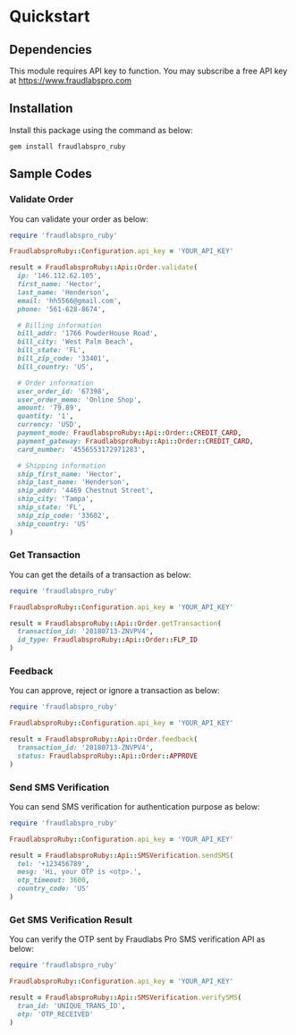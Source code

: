 # Quickstart

## Dependencies

This module requires API key to function. You may subscribe a free API key at https://www.fraudlabspro.com

## Installation

Install this package using the command as below:

```
gem install fraudlabspro_ruby
```

## Sample Codes

### Validate Order

You can validate your order as below:

```ruby
require 'fraudlabspro_ruby'

FraudlabsproRuby::Configuration.api_key = 'YOUR_API_KEY'

result = FraudlabsproRuby::Api::Order.validate(
  ip: '146.112.62.105',
  first_name: 'Hector',
  last_name: 'Henderson',
  email: 'hh5566@gmail.com',
  phone: '561-628-8674',

  # Billing information
  bill_addr: '1766 PowderHouse Road',
  bill_city: 'West Palm Beach',
  bill_state: 'FL',
  bill_zip_code: '33401',
  bill_country: 'US',

  # Order information
  user_order_id: '67398',
  user_order_memo: 'Online Shop',
  amount: '79.89',
  quantity: '1',
  currency: 'USD',
  payment_mode: FraudlabsproRuby::Api::Order::CREDIT_CARD,
  payment_gateway: FraudlabsproRuby::Api::Order::CREDIT_CARD,
  card_number: '4556553172971283',

  # Shipping information
  ship_first_name: 'Hector',
  ship_last_name: 'Henderson',
  ship_addr: '4469 Chestnut Street',
  ship_city: 'Tampa',
  ship_state: 'FL',
  ship_zip_code: '33602',
  ship_country: 'US'
)
```

### Get Transaction

You can get the details of a transaction as below:

```ruby
require 'fraudlabspro_ruby'

FraudlabsproRuby::Configuration.api_key = 'YOUR_API_KEY'

result = FraudlabsproRuby::Api::Order.getTransaction(
  transaction_id: '20180713-ZNVPV4',
  id_type: FraudlabsproRuby::Api::Order::FLP_ID
)
```

### Feedback

You can approve, reject or ignore a transaction as below:

```ruby
require 'fraudlabspro_ruby'

FraudlabsproRuby::Configuration.api_key = 'YOUR_API_KEY'

result = FraudlabsproRuby::Api::Order.feedback(
  transaction_id: '20180713-ZNVPV4',
  status: FraudlabsproRuby::Api::Order::APPROVE
)

```

### Send SMS Verification

You can send SMS verification for authentication purpose as below:

```ruby
require 'fraudlabspro_ruby'

FraudlabsproRuby::Configuration.api_key = 'YOUR_API_KEY'

result = FraudlabsproRuby::Api::SMSVerification.sendSMS(
  tel: '+123456789',
  mesg: 'Hi, your OTP is <otp>.',
  otp_timeout: 3600,
  country_code: 'US'
)
```

### Get SMS Verification Result

You can verify the OTP sent by Fraudlabs Pro SMS verification API as below:

```ruby
require 'fraudlabspro_ruby'

FraudlabsproRuby::Configuration.api_key = 'YOUR_API_KEY'

result = FraudlabsproRuby::Api::SMSVerification.verifySMS(
  tran_id: 'UNIQUE_TRANS_ID',
  otp: 'OTP_RECEIVED'
)
```
